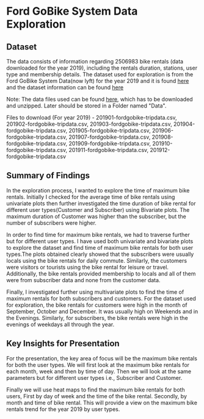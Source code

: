 # Ford GoBike System Data Exploration

## Dataset

The data consists of information regarding 2506983 bike rentals (data downloaded for the year 2019), including the rentals duration, stations, user type and membership details. The dataset used for exploration is from the Ford GoBike System Data(now lyft) for the year 2019 and it is found [here](https://s3.amazonaws.com/baywheels-data/index.html) and the dataset information can be found [here](https://www.lyft.com/bikes/bay-wheels/system-data)

Note: The data files used can be found [here](https://s3.amazonaws.com/baywheels-data/index.html), which has to be downloaded and unzipped. Later should be stored in a Folder named "Data".

Files to download (For year 2019) - 201901-fordgobike-tripdata.csv, 201902-fordgobike-tripdata.csv, 201903-fordgobike-tripdata.csv, 201904-fordgobike-tripdata.csv, 201905-fordgobike-tripdata.csv, 201906-fordgobike-tripdata.csv, 201907-fordgobike-tripdata.csv, 201908-fordgobike-tripdata.csv, 201909-fordgobike-tripdata.csv, 201910-fordgobike-tripdata.csv, 201911-fordgobike-tripdata.csv, 201912-fordgobike-tripdata.csv

## Summary of Findings

In the exploration process, I wanted to explore the time of maximum bike rentals. Initially I checked for the average time of bike rentals using univariate plots then further investigated the time duration of bike rental for different user types(Customer and Subscriber) using Bivariate plots. The maximum duration of Customer was higher than the subscriber, but the number of subscribers were higher.

In order to find time for maximum bike rentals, we had to traverse further but for different user types. I have used both univariate and bivariate plots to explore the dataset and find time of maximum bike rentals for both user types.The plots obtained clearly showed that the subscribers were usually locals using the bike rentals for daily commute. Similarly, the customers were visitors or tourists using the bike rental for leisure or travel. Additionally, the bike rentals provided membership to locals and all of them were from subscriber data and none from the customer data.

Finally, I investigated further using multivariate plots to find the time of maximum rentals for both subscribers and customers. For the dataset used for exploration, the bike rentals for customers were high in the month of September, October and December. It was usually high on Weekends and in the Evenings. Similarly, for subscribers, the bike rentals were high in the evenings of weekdays all through the year.

## Key Insights for Presentation

For the presentation, the key area of focus will be the maximum bike rentals for both the user types. We will first look at the maximum bike rentals for each month, week and then by time of day. Then we will look at the same parameters but for different user types i.e., Subscriber and Customer.

Finally we will use heat maps to find the maximum bike rentals for both users, First by day of week and the time of the bike rental. Secondly, by month and time of bike rental. This will provide a view on the maximum bike rentals trend for the year 2019 by user types. 


